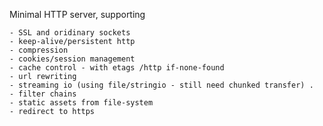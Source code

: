 
Minimal HTTP server, supporting

	- SSL and oridinary sockets
	- keep-alive/persistent http
	- compression 
	- cookies/session management
	- cache control - with etags /http if-none-found
	- url rewriting 
	- streaming io (using file/stringio - still need chunked transfer) .
	- filter chains
	- static assets from file-system
	- redirect to https





